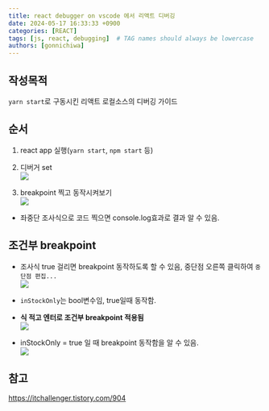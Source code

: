 ```yaml
---
title: react debugger on vscode 에서 리액트 디버깅
date: 2024-05-17 16:33:33 +0900
categories: [REACT]
tags: [js, react, debugging]  # TAG names should always be lowercase
authors: [gonnichiwa]
---
```


## 작성목적

`yarn start`로 구동시킨 리액트 로컬소스의 디버깅 가이드

## 순서

1. react app 실행(`yarn start`, `npm start` 등)

2. 디버거 set  
![](https://blog.kakaocdn.net/dn/dgHG34/btsHsYmgK7Q/oTATmN8uQpOLHQmY5APQGK/img.gif)

3. breakpoint 찍고 동작시켜보기  
![](https://blog.kakaocdn.net/dn/Ju04B/btsHsm9ePi7/IBkQW7XeQo3zGeQ2peUhpk/img.png)

- 좌중단 조사식으로 코드 찍으면 console.log효과로 결과 알 수 있음.

## 조건부 breakpoint

- 조사식 true 걸리면 breakpoint 동작하도록 할 수 있음, 중단점 오른쪽 클릭하여 `중단점 편집...`  
![](https://blog.kakaocdn.net/dn/2k15m/btsHtJIVBBS/SzP54TqwlmpKUaiZ9QKlK1/img.png)  

- `inStockOnly`는 bool변수임, true일때 동작함.  
- **식 적고 엔터로 조건부 breakpoint 적용됨**  
![](https://blog.kakaocdn.net/dn/7P8Yj/btsHtrPknUk/KiCLYhXKKAYPKmczgpG1G0/img.png)


- inStockOnly = true 일 때 breakpoint 동작함을 알 수 있음.  
![](https://blog.kakaocdn.net/dn/cL95gH/btsHt3GUpRu/0SfdAN3h0uMldwZOSkXVA1/img.png)

## 참고

https://itchallenger.tistory.com/904  
